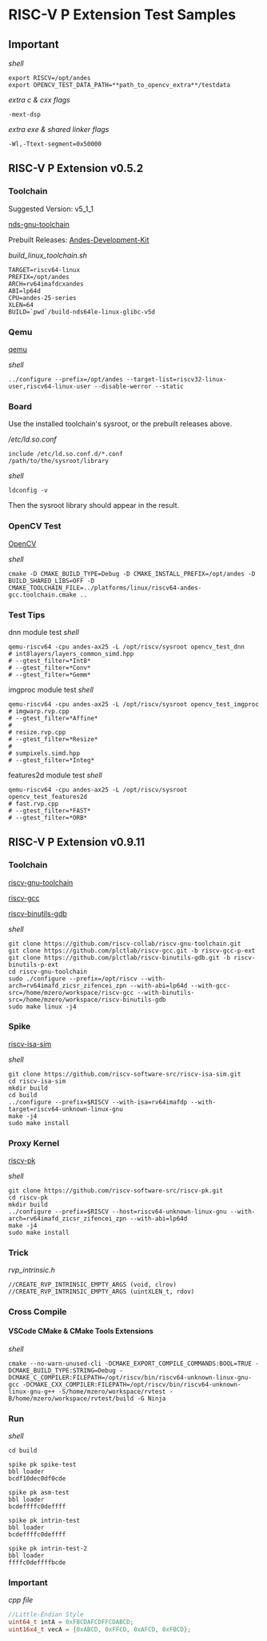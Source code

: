 # RISC-V P Extension Test Samples

## Important

*shell*
```shell
export RISCV=/opt/andes
export OPENCV_TEST_DATA_PATH=**path_to_opencv_extra**/testdata
```

*extra c & cxx flags*
```shell
-mext-dsp
```

*extra exe & shared linker flags*
```shell
-Wl,-Ttext-segment=0x50000
```

## RISC-V P Extension v0.5.2

### Toolchain

Suggested Version: v5_1_1

[nds-gnu-toolchain](https://github.com/andestech/nds-gnu-toolchain)

Prebuilt Releases: [Andes-Development-Kit](https://github.com/andestech/Andes-Development-Kit/releases)

*build_linux_toolchain.sh*
```shell
TARGET=riscv64-linux
PREFIX=/opt/andes
ARCH=rv64imafdcxandes
ABI=lp64d
CPU=andes-25-series
XLEN=64
BUILD=`pwd`/build-nds64le-linux-glibc-v5d
```

### Qemu

[qemu](https://github.com/andestech/qemu/tree/ast-v5_2_0-RVP-branch)

*shell*
```shell
../configure --prefix=/opt/andes --target-list=riscv32-linux-user,riscv64-linux-user --disable-werror --static
```

### Board

Use the installed toolchain's sysroot, or the prebuilt releases above.

*/etc/ld.so.conf*
```shell
include /etc/ld.so.conf.d/*.conf
/path/to/the/sysroot/library
```

*shell*
```shell
ldconfig -v
```

Then the sysroot library should appear in the result.

### OpenCV Test

[OpenCV](https://github.com/opencv/opencv)

*shell*
```shell
cmake -D CMAKE_BUILD_TYPE=Debug -D CMAKE_INSTALL_PREFIX=/opt/andes -D BUILD_SHARED_LIBS=OFF -D CMAKE_TOOLCHAIN_FILE=../platforms/linux/riscv64-andes-gcc.toolchain.cmake ..
```

### Test Tips

dnn module test
*shell*
```
qemu-riscv64 -cpu andes-ax25 -L /opt/riscv/sysroot opencv_test_dnn
# int8layers/layers_common_simd.hpp
# --gtest_filter=*Int8*
# --gtest_filter=*Conv*
# --gtest_filter=*Gemm*
```

imgproc module test
*shell*
```
qemu-riscv64 -cpu andes-ax25 -L /opt/riscv/sysroot opencv_test_imgproc
# imgwarp.rvp.cpp
# --gtest_filter=*Affine*
#
# resize.rvp.cpp
# --gtest_filter=*Resize*
#
# sumpixels.simd.hpp
# --gtest_filter=*Integ*
```

features2d module test
*shell*
```
qemu-riscv64 -cpu andes-ax25 -L /opt/riscv/sysroot opencv_test_features2d
# fast.rvp.cpp
# --gtest_filter=*FAST*
# --gtest_filter=*ORB*
```


## RISC-V P Extension v0.9.11

### Toolchain

[riscv-gnu-toolchain](https://github.com/riscv-collab/riscv-gnu-toolchain)

[riscv-gcc](https://github.com/plctlab/riscv-gcc)

[riscv-binutils-gdb](https://github.com/plctlab/riscv-binutils-gdb)

*shell*
```shell
git clone https://github.com/riscv-collab/riscv-gnu-toolchain.git
git clone https://github.com/plctlab/riscv-gcc.git -b riscv-gcc-p-ext
git clone https://github.com/plctlab/riscv-binutils-gdb.git -b riscv-binutils-p-ext
cd riscv-gnu-toolchain
sudo ./configure --prefix=/opt/riscv --with-arch=rv64imafd_zicsr_zifencei_zpn --with-abi=lp64d --with-gcc-src=/home/mzero/workspace/riscv-gcc --with-binutils-src=/home/mzero/workspace/riscv-binutils-gdb
sudo make linux -j4
```

### Spike

[riscv-isa-sim](https://github.com/riscv-software-src/riscv-isa-sim)

*shell*
```shell
git clone https://github.com/riscv-software-src/riscv-isa-sim.git
cd riscv-isa-sim
mkdir build
cd build
../configure --prefix=$RISCV --with-isa=rv64imafdp --with-target=riscv64-unknown-linux-gnu
make -j4
sudo make install
```

### Proxy Kernel

[riscv-pk](https://github.com/riscv-software-src/riscv-pk)

*shell*
```shell
git clone https://github.com/riscv-software-src/riscv-pk.git
cd riscv-pk
mkdir build
../configure --prefix=$RISCV --host=riscv64-unknown-linux-gnu --with-arch=rv64imafd_zicsr_zifencei_zpn --with-abi=lp64d
make -j4
sudo make install
```

### Trick

*rvp_intrinsic.h*
```shell
//CREATE_RVP_INTRINSIC_EMPTY_ARGS (void, clrov)
//CREATE_RVP_INTRINSIC_EMPTY_ARGS (uintXLEN_t, rdov)
```

### Cross Compile

#### VSCode CMake & CMake Tools Extensions

*shell*
```shell
cmake --no-warn-unused-cli -DCMAKE_EXPORT_COMPILE_COMMANDS:BOOL=TRUE -DCMAKE_BUILD_TYPE:STRING=Debug -DCMAKE_C_COMPILER:FILEPATH=/opt/riscv/bin/riscv64-unknown-linux-gnu-gcc -DCMAKE_CXX_COMPILER:FILEPATH=/opt/riscv/bin/riscv64-unknown-linux-gnu-g++ -S/home/mzero/workspace/rvtest -B/home/mzero/workspace/rvtest/build -G Ninja
```

### Run

*shell*
```shell
cd build

spike pk spike-test
bbl loader
bcdf10dec0df0cde

spike pk asm-test
bbl loader
bcdeffffc0deffff

spike pk intrin-test
bbl loader
bcdeffffc0deffff

spike pk intrin-test-2
bbl loader
ffffc0deffffbcde
```

### Important

*cpp file*
```cpp
//Little-Endian Style
uint64_t intA = 0xFBCDAFCDFFCDABCD; 
uint16x4_t vecA = {0xABCD, 0xFFCD, 0xAFCD, 0xFBCD};
```
